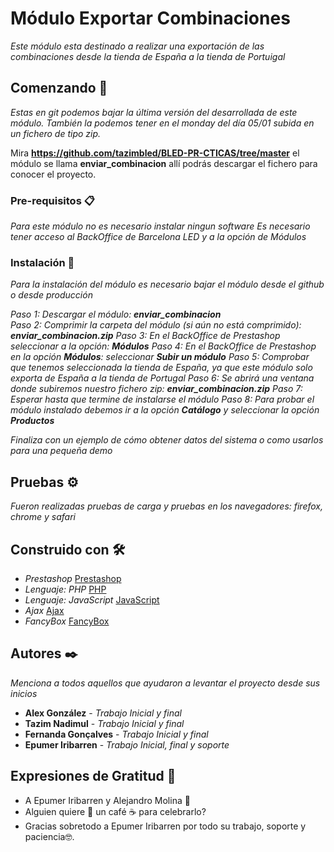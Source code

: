 # Módulo Exportar Combinaciones

_Este módulo esta destinado a realizar una exportación de las combinaciones desde la tienda de España a la tienda de Portuigal_

## Comenzando 🚀

_Estas en git podemos bajar la última versión del desarrollada de este módulo. También la podemos tener en el monday del día 05/01 subida en un fichero de tipo zip._

Mira **https://github.com/tazimbled/BLED-PR-CTICAS/tree/master** el módulo se llama **enviar_combinacion** allí podrás descargar el fichero para conocer el proyecto.


### Pre-requisitos 📋

_Para este módulo no es necesario instalar ningun software_
_Es necesario tener acceso al BackOffice de Barcelona LED y a la opción de Módulos_


### Instalación 🔧

_Para la instalación del módulo es necesario bajar el módulo desde el github o desde producción_

_Paso 1: Descargar el módulo: **enviar_combinacion**_<br>
_Paso 2: Comprimir la carpeta del módulo (si aún no está comprimido): **enviar_combinacion.zip**_
_Paso 3: En el BackOffice de Prestashop seleccionar a la opción: **Módulos**_
_Paso 4: En el BackOffice de Prestashop en la opción **Módulos**: seleccionar **Subir un módulo**_
_Paso 5: Comprobar que tenemos seleccionada la tienda de España, ya que este módulo solo exporta de España a la tienda de Portugal_
_Paso 6: Se abrirá una ventana donde subiremos nuestro fichero zip: **enviar_combinacion.zip**_
_Paso 7: Esperar hasta que termine de instalarse el módulo_
_Paso 8: Para probar el módulo instalado debemos ir a la opción **Catálogo** y seleccionar la opción **Productos**_


_Finaliza con un ejemplo de cómo obtener datos del sistema o como usarlos para una pequeña demo_

## Pruebas ⚙️

_Fueron realizadas pruebas de carga y pruebas en los navegadores: firefox, chrome y safari_


## Construido con 🛠️

* _Prestashop_ [Prestashop](https://devdocs.prestashop.com/) 
* _Lenguaje: PHP_ [PHP](https://www.php.net/manual/es/intro-whatis.php) 
* _Lenguaje: JavaScript_ [JavaScript](https://es.wikipedia.org/wiki/JavaScript) 
* _Ajax_ [Ajax](https://formandocodigo.com/post/envio-de-formulario-por-ajax) 
* _FancyBox_ [FancyBox](http://fancybox.net/) 

## Autores ✒️

_Menciona a todos aquellos que ayudaron a levantar el proyecto desde sus inicios_

* **Alex González** - *Trabajo Inicial y final* 
* **Tazim Nadimul** - *Trabajo Inicial y final* 
* **Fernanda Gonçalves** - *Trabajo Inicial y final*
* **Epumer Iribarren** - *Trabajo Inicial, final y soporte*

## Expresiones de Gratitud 🎁

* A Epumer Iribarren y Alejandro Molina 📢
* Alguien quiere 🍺  un café ☕ para celebrarlo? 
* Gracias sobretodo a Epumer Iribarren por todo su trabajo, soporte y paciencia🤓.


